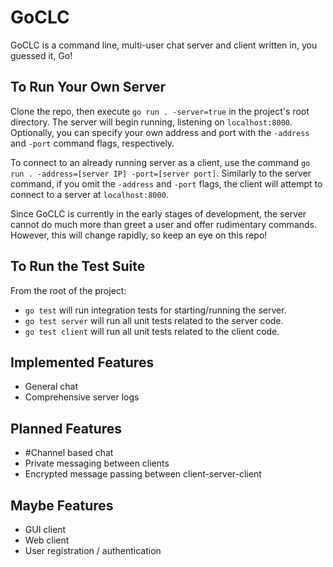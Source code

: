 # GoCLC
GoCLC is a command line, multi-user chat server and client written in, you guessed it, Go!

## To Run Your Own Server
Clone the repo, then execute `go run . -server=true` in the project's root directory. The server will begin running, listening on `localhost:8000`. Optionally, you can specify your own address and port with the `-address` and `-port` command flags, respectively.

To connect to an already running server as a client, use the command `go run . -address=[server IP] -port=[server port]`. Similarly to the server command, if you omit the `-address` and `-port` flags, the client will attempt to connect to a server at `localhost:8000`.

Since GoCLC is currently in the early stages of development, the server cannot do much more than greet a user and offer rudimentary commands. However, this will change rapidly, so keep an eye on this repo!

## To Run the Test Suite
From the root of the project:
* `go test` will run integration tests for starting/running the server.
* `go test server` will run all unit tests related to the server code.
* `go test client` will run all unit tests related to the client code.

## Implemented Features
* General chat
* Comprehensive server logs

## Planned Features
* \#Channel based chat
* Private messaging between clients
* Encrypted message passing between client-server-client

## Maybe Features
* GUI client
* Web client
* User registration / authentication
